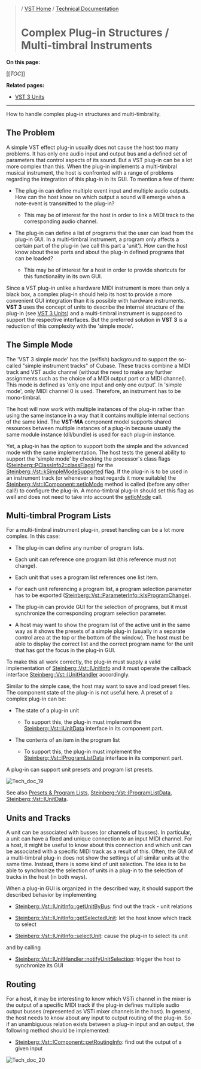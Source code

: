 >/ [VST Home](../../) / [Technical Documentation](../Index.md)
>
># Complex Plug-in Structures / Multi-timbral Instruments

**On this page:**

[[_TOC_]]

**Related pages:**

- [VST 3 Units](../VST+3+Units/Index.md)

---

How to handle complex plug-in structures and multi-timbrality.

## The Problem

A simple VST effect plug-in usually does not cause the host too many problems. It has only one audio input and output bus and a defined set of parameters that control aspects of its sound. But a VST plug-in can be a lot more complex than this. When the plug-in implements a multi-timbral musical instrument, the host is confronted with a range of problems regarding the integration of this plug-in in its GUI. To mention a few of them:

- The plug-in can define multiple event input and multiple audio outputs. How can the host know on which output a sound will emerge when a note-event is transmitted to the plug-in?
  - This may be of interest for the host in order to link a MIDI track to the corresponding audio channel.

- The plug-in can define a list of programs that the user can load from the plug-in GUI. In a multi-timbral instrument, a program only affects a certain part of the plug-in (we call this part a 'unit'). How can the host know about these parts and about the plug-in defined programs that can be loaded?
  - This may be of interest for a host in order to provide shortcuts for this functionality in its own GUI.

Since a VST plug-in unlike a hardware MIDI instrument is more than only a black box, a complex plug-in should help its host to provide a more convenient GUI integration than it is possible with hardware instruments. **VST 3** uses the concept of units to describe the internal structure of the plug-in (see [VST 3 Units](../VST+3+Units/Index.md)) and a multi-timbral instrument is supposed to support the respective interfaces. But the preferred solution in **VST 3** is a reduction of this complexity with the 'simple mode'.

## The Simple Mode

The 'VST 3 simple mode' has the (selfish) background to support the so-called "simple instrument tracks" of Cubase. These tracks combine a MIDI track and VST audio channel (without the need to make any further assignments such as the choice of a MIDI output port or a MIDI channel). This mode is defined as 'only one input and only one output'. In 'simple mode', only MIDI channel 0 is used. Therefore, an instrument has to be mono-timbral.

The host will now work with multiple instances of the plug-in rather than using the same instance in a way that it contains multiple internal sections of the same kind. The **VST-MA** component model supports shared resources between multiple instances of a plug-in because usually the same module instance (dll/bundle) is used for each plug-in instance.

Yet, a plug-in has the option to support both the simple and the advanced mode with the same implementation. The host tests the general ability to support the 'simple mode' by checking the processor's class flags ([Steinberg::PClassInfo2::classFlags](https://steinbergmedia.github.io/vst3_doc/base/structSteinberg_1_1PClassInfo2.html#ab5ab9135185421caad5ad8ae1d758409)) for the [Steinberg::Vst::kSimpleModeSupported](https://steinbergmedia.github.io/vst3_doc/vstinterfaces/namespaceSteinberg_1_1Vst.html#a626a070dcd2e025250f41b9c3f9817cdabc2edc9bb281cebe9cc6dc00a7cac0ea) flag. If the plug-in is to be used in an instrument track (or whenever a host regards it more suitable) the [Steinberg::Vst::IComponent::setIoMode](https://steinbergmedia.github.io/vst3_doc/vstinterfaces/classSteinberg_1_1Vst_1_1IComponent.html#a4618e7358890d549f990010bea4a4137) method is called (before any other call!) to configure the plug-in. A mono-timbral plug-in should set this flag as well and does not need to take into account the [setIoMode](https://steinbergmedia.github.io/vst3_doc/vstinterfaces/classSteinberg_1_1Vst_1_1IComponent.html#a4618e7358890d549f990010bea4a4137) call.

## Multi-timbral Program Lists

For a multi-timbral instrument plug-in, preset handling can be a lot more complex. In this case:

- The plug-in can define any number of program lists.

- Each unit can reference one program list (this reference must not change).

- Each unit that uses a program list references one list item.

- For each unit referencing a program list, a program selection parameter has to be exported ([Steinberg::Vst::ParameterInfo::kIsProgramChange](https://steinbergmedia.github.io/vst3_doc/vstinterfaces/structSteinberg_1_1Vst_1_1ParameterInfo.html#ae3a5143ca8d0e271dbc259645a4ae645a517665185bca1f4f3d77ce0a6468b8e3)).

- The plug-in can provide GUI for the selection of programs, but it must synchronize the corresponding program selection parameter.

- A host may want to show the program list of the active unit in the same way as it shows the presets of a simple plug-in (usually in a separate control area at the top or the bottom of the window). The host must be able to display the correct list and the correct program name for the unit that has got the focus in the plug-in GUI.

To make this all work correctly, the plug-in must supply a valid implementation of [Steinberg::Vst::IUnitInfo](https://steinbergmedia.github.io/vst3_doc/vstinterfaces/classSteinberg_1_1Vst_1_1IUnitInfo.html) and it must operate the callback interface [Steinberg::Vst::IUnitHandler](https://steinbergmedia.github.io/vst3_doc/vstinterfaces/classSteinberg_1_1Vst_1_1IUnitHandler.html) accordingly.

Similar to the simple case, the host may want to save and load preset files. The component state of the plug-in is not useful here. A preset of a complex plug-in can be:

- The state of a plug-in unit
  - To support this, the plug-in must implement the [Steinberg::Vst::IUnitData](https://steinbergmedia.github.io/vst3_doc/vstinterfaces/classSteinberg_1_1Vst_1_1IUnitData.html) interface in its component part.

- The contents of an item in the program list
  - To support this, the plug-in must implement the [Steinberg::Vst::IProgramListData](https://steinbergmedia.github.io/vst3_doc/vstinterfaces/classSteinberg_1_1Vst_1_1IUnitData.html) interface in its component part.

A plug-in can support unit presets and program list presets.

![Tech_doc_19](../../../resources/tech_doc_19.jpg)

See also [Presets & Program Lists](../Presets+Program+Lists/Index.md), [Steinberg::Vst::IProgramListData](https://steinbergmedia.github.io/vst3_doc/vstinterfaces/classSteinberg_1_1Vst_1_1IUnitData.html), [Steinberg::Vst::IUnitData](https://steinbergmedia.github.io/vst3_doc/vstinterfaces/classSteinberg_1_1Vst_1_1IUnitData.html).

## Units and Tracks

A unit can be associated with busses (or channels of busses). In particular, a unit can have a fixed and unique connection to an input MIDI channel. For a host, it might be useful to know about this connection and which unit can be associated with a specific MIDI track as a result of this. Often, the GUI of a multi-timbral plug-in does not show the settings of all similar units at the same time. Instead, there is some kind of unit selection. The idea is to be able to synchronize the selection of units in a plug-in to the selection of tracks in the host (in both ways).

When a plug-in GUI is organized in the described way, it should support the described behavior by implementing

- [Steinberg::Vst::IUnitInfo::getUnitByBus](https://steinbergmedia.github.io/vst3_doc/vstinterfaces/classSteinberg_1_1Vst_1_1IUnitInfo.html#a718fa905d04d7d559bc89c7ca761413b): find out the track - unit relations

- [Steinberg::Vst::IUnitInfo::getSelectedUnit](https://steinbergmedia.github.io/vst3_doc/vstinterfaces/classSteinberg_1_1Vst_1_1IUnitInfo.html#a6f1b43425ba894764f35b7d492e81c53): let the host know which track to select

- [Steinberg::Vst::IUnitInfo::selectUnit](https://steinbergmedia.github.io/vst3_doc/vstinterfaces/classSteinberg_1_1Vst_1_1IUnitInfo.html#a2504c2bb3c57742102577f34cb58e257): cause the plug-in to select its unit

and by calling

- [Steinberg::Vst::IUnitHandler::notifyUnitSelection](https://steinbergmedia.github.io/vst3_doc/vstinterfaces/classSteinberg_1_1Vst_1_1IUnitHandler.html#ab05a9a8dcca888caeabdb8ed74766bc6): trigger the host to synchronize its GUI

## Routing

For a host, it may be interesting to know which VSTi channel in the mixer is the output of a specific MIDI track if the plug-in defines multiple audio output busses (represented as VSTi mixer channels in the host).
In general, the host needs to know about any input to output routing of the plug-in. So if an unambiguous relation exists between a plug-in input and an output, the following method should be implemented:

- [Steinberg::Vst::IComponent::getRoutingInfo](https://steinbergmedia.github.io/vst3_doc/vstinterfaces/classSteinberg_1_1Vst_1_1IComponent.html#aa0ffeccad3c44364a199ce56365a4c12): find out the output of a given input

![Tech_doc_20](../../../resources/tech_doc_20.jpg)

